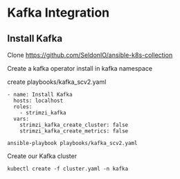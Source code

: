 # Kafka Integration

## Install Kafka

Clone https://github.com/SeldonIO/ansible-k8s-collection

Create a kafka operator install in kafka namespace

create playbooks/kafka_scv2.yaml

```
- name: Install Kafka
  hosts: localhost
  roles:
    - strimzi_kafka
  vars:
    strimzi_kafka_create_cluster: false
    strimzi_kafka_create_metrics: false
```

```
ansible-playbook playbooks/kafka_scv2.yaml
```

Create our Kafka cluster

```
kubectl create -f cluster.yaml -n kafka
```

